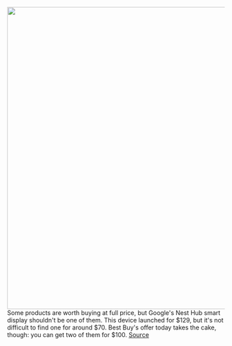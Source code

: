 <img src='https://cdn.vox-cdn.com/thumbor/6P4tGUjiab8C4sJOGof2udvulkc=/0x0:2040x1360/1200x800/filters:focal(857x517:1183x843)/cdn.vox-cdn.com/uploads/chorus_image/image/66205993/dseifert_181018_3039_1267.0.jpg' width='700px' /><br/>
Some products are worth buying at full price, but Google's Nest Hub smart display shouldn't be one of them. This device launched for $129, but it's not difficult to find one for around $70. Best Buy's offer today takes the cake, though: you can get two of them for $100.
<a href='https://www.theverge.com/good-deals/2020/1/28/21111838/google-nest-hub-smart-display-assistant-deal-sale-amazon-echo-buds-ipad'> Source <a/>